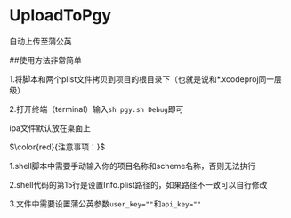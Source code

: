 # UploadToPgy
自动上传至蒲公英

##使用方法非常简单


1.将脚本和两个plist文件拷贝到项目的根目录下（也就是说和*.xcodeproj同一层级）


2.打开终端（terminal）输入`sh pgy.sh Debug`即可


ipa文件默认放在桌面上


$\color{red}{注意事项：}$


1.shell脚本中需要手动输入你的项目名称和scheme名称，否则无法执行


2.shell代码的第15行是设置Info.plist路径的，如果路径不一致可以自行修改


3.文件中需要设置蒲公英参数`user_key=""`和`api_key=""`
